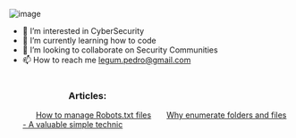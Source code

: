 ![image](https://user-images.githubusercontent.com/29742243/167210860-c6805455-6604-423e-a202-316c433f812f.png)

- 👀 I’m interested in CyberSecurity
- 🌱 I’m currently learning how to code
- 💞️ I’m looking to collaborate on Security Communities
- 📫 How to reach me legum.pedro@gmail.com
      </br></br><h3><span style="padding-left:5em;">Articles:</span></h3>
        &nbsp;&nbsp;&nbsp;&nbsp;&nbsp;&nbsp;<a href="https://medium.com/@peter.analyst/843e04cae360">How to manage Robots.txt files</a>
        &nbsp;&nbsp;&nbsp;&nbsp;&nbsp;&nbsp;<a href="https://medium.com/@peter.analyst/why-enumerate-folders-and-files-a-valuable-simple-technic-34c55abdda8a">Why enumerate folders and files - A valuable simple technic</a>
